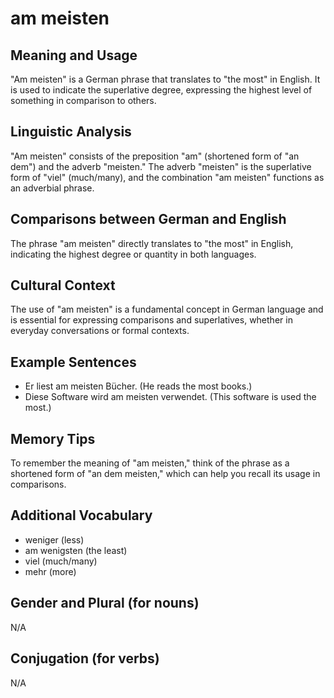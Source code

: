 # am meisten
## Meaning and Usage
"Am meisten" is a German phrase that translates to "the most" in English. It is used to indicate the superlative degree, expressing the highest level of something in comparison to others.

## Linguistic Analysis
"Am meisten" consists of the preposition "am" (shortened form of "an dem") and the adverb "meisten." The adverb "meisten" is the superlative form of "viel" (much/many), and the combination "am meisten" functions as an adverbial phrase.

## Comparisons between German and English
The phrase "am meisten" directly translates to "the most" in English, indicating the highest degree or quantity in both languages.

## Cultural Context
The use of "am meisten" is a fundamental concept in German language and is essential for expressing comparisons and superlatives, whether in everyday conversations or formal contexts.

## Example Sentences
- Er liest am meisten Bücher. (He reads the most books.)
- Diese Software wird am meisten verwendet. (This software is used the most.)

## Memory Tips
To remember the meaning of "am meisten," think of the phrase as a shortened form of "an dem meisten," which can help you recall its usage in comparisons.

## Additional Vocabulary
- weniger (less)
- am wenigsten (the least)
- viel (much/many)
- mehr (more)

## Gender and Plural (for nouns)
N/A

## Conjugation (for verbs)
N/A